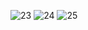 ![23](https://github.com/ghadaxd/tal-chatbot-talmihah/assets/68280380/29a5366e-43f8-403b-bd2e-1fa5b65f22a1)
![24](https://github.com/ghadaxd/tal-chatbot-talmihah/assets/68280380/3fa4b37f-3650-488c-a825-830a6f787bb3)
![25](https://github.com/ghadaxd/tal-chatbot-talmihah/assets/68280380/ce8e2d2e-eb77-449e-bfc8-fbd5b25b6ace)
